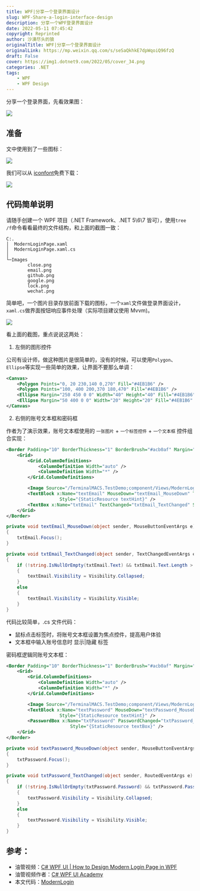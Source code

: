 ```yaml
---
title: WPF|分享一个登录界面设计
slug: WPF-Share-a-login-interface-design
description: 分享一个WPF登录界面设计
date: 2022-05-11 07:45:42
copyright: Reprinted
author: 沙漠尽头的狼
originalTitle: WPF|分享一个登录界面设计
originalLink: https://mp.weixin.qq.com/s/seSaQkhkE7dpWqoiQ96fzQ
draft: False
cover: https://img1.dotnet9.com/2022/05/cover_34.png
categories: .NET
tags: 
    - WPF
    - WPF Design
---
```


分享一个登录界面，先看效果图：

![](https://img1.dotnet9.com/2022/05/3401.gif)

## 准备

文中使用到了一些图标：

![](https://img1.dotnet9.com/2022/05/3402.png)

我们可以从 [iconfont](https://www.iconfont.cn/)免费下载：

![](https://img1.dotnet9.com/2022/05/3403.gif)

## 代码简单说明

请随手创建一个 WPF 项目（.NET Framework、.NET 5\6\7 皆可），使用`tree /f`命令看看最终的文件结构，和上面的截图一致：

```shell
C:.
│  ModernLoginPage.xaml
│  ModernLoginPage.xaml.cs
│
└─Images
        close.png
        email.png
        github.png
        google.png
        lock.png
        wechat.png
```

简单吧，一个图片目录存放前面下载的图标，一个`xaml`文件做登录界面设计，`xaml.cs`做界面按钮响应事件处理（实际项目建议使用 Mvvm)。

![](https://img1.dotnet9.com/2022/05/3404.png)

看上面的截图，重点说说这两处：

1. 左侧的图形控件

公司有设计师，做这种图片是很简单的，没有的时候，可以使用`Polygon`、`Ellipse`等实现一些简单的效果，让界面不要那么单调：

```xml
<Canvas>
    <Polygon Points="0, 20 230,140 0,270" Fill="#4EB1B6" />
    <Polygon Points="100, 400 200,370 180,470" Fill="#4EB1B6" />
    <Ellipse Margin="250 450 0 0" Width="40" Height="40" Fill="#4EB1B6" />
    <Ellipse Margin="50 400 0 0" Width="20" Height="20" Fill="#4EB1B6" />
</Canvas>
```

2. 右侧的账号文本框和密码框

作者为了演示效果，账号文本框使用的 `一张图片` + `一个标签控件` + `一个文本框` 控件组合实现：

```xml
<Border Padding="10" BorderThickness="1" BorderBrush="#acb0af" Margin="70 7" CornerRadius="5">
    <Grid>
        <Grid.ColumnDefinitions>
            <ColumnDefinition Width="auto" />
            <ColumnDefinition Width="*" />
        </Grid.ColumnDefinitions>

        <Image Source="/TerminalMACS.TestDemo;component/Views/ModernLogin/Images/email.png" Height="20" />
        <TextBlock x:Name="textEmail" MouseDown="textEmail_MouseDown" Text="邮箱"
                    Style="{StaticResource textHint}" />
        <TextBox x:Name="txtEmail" TextChanged="txtEmail_TextChanged" Style="{StaticResource textBox}" />
    </Grid>
</Border>
```

```csharp
private void textEmail_MouseDown(object sender, MouseButtonEventArgs e)
{
    txtEmail.Focus();
}

private void txtEmail_TextChanged(object sender, TextChangedEventArgs e)
{
    if (!string.IsNullOrEmpty(txtEmail.Text) && txtEmail.Text.Length > 0)
    {
        textEmail.Visibility = Visibility.Collapsed;
    }
    else
    {
        textEmail.Visibility = Visibility.Visible;
    }
}
```

代码比较简单，.cs 文件代码：

- 鼠标点击标签时，将账号文本框设置为焦点控件，提高用户体验
- 文本框中输入账号信息时 显示|隐藏 标签

密码框逻辑同账号文本框：

```xml
<Border Padding="10" BorderThickness="1" BorderBrush="#acb0af" Margin="70 7" CornerRadius="5">
    <Grid>
        <Grid.ColumnDefinitions>
            <ColumnDefinition Width="auto" />
            <ColumnDefinition Width="*" />
        </Grid.ColumnDefinitions>

        <Image Source="/TerminalMACS.TestDemo;component/Views/ModernLogin/Images/lock.png" Height="20" />
        <TextBlock x:Name="textPassword" MouseDown="textPassword_MouseDown" Text="密码"
                    Style="{StaticResource textHint}" />
        <PasswordBox x:Name="txtPassword" PasswordChanged="txtPassword_TextChanged"
                        Style="{StaticResource textBox}" />
    </Grid>
</Border>
```

```csharp
private void textPassword_MouseDown(object sender, MouseButtonEventArgs e)
{
    txtPassword.Focus();
}

private void txtPassword_TextChanged(object sender, RoutedEventArgs e)
{
    if (!string.IsNullOrEmpty(txtPassword.Password) && txtPassword.Password.Length > 0)
    {
        textPassword.Visibility = Visibility.Collapsed;
    }
    else
    {
        textPassword.Visibility = Visibility.Visible;
    }
}
```

## 参考：

- 油管视频：[C# WPF UI | How to Design Modern Login Page in WPF](https://www.youtube.com/watch?v=PoPUB1_q2kE&t=907s)
- 油管视频作者：[C# WPF UI Academy](https://www.youtube.com/channel/UCtVawNW7C2t6AX1vex6a_vw)
- 本文代码：[ModernLogin](https://github.com/dotnet9/TerminalMACS.ManagerForWPF/tree/master/src/TerminalMACS.TestDemo/Views/ModernLogin)
